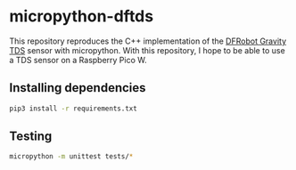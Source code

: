 # micropython-dftds

This repository reproduces the C++ implementation of the [DFRobot Gravity TDS](https://github.com/DFRobot/GravityTDS) sensor with micropython. With this repository, I hope to be able to use a TDS sensor on a Raspberry Pico W.

## Installing dependencies

```bash
pip3 install -r requirements.txt
```

## Testing

```bash
micropython -m unittest tests/*
```

